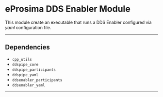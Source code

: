 # eProsima DDS Enabler Module
This module create an executable that runs a DDS Enabler configured via *yaml* configuration file.

---

## Dependencies

* `cpp_utils`
* `ddspipe_core`
* `ddspipe_participants`
* `ddspipe_yaml`
* `ddsenabler_participants`
* `ddsenabler_yaml`

---

